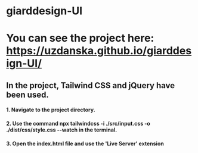 # giarddesign-UI

# You can see the project here: https://uzdanska.github.io/giarddesign-UI/


## In the project, Tailwind CSS and jQuery have been used.


#### 1. Navigate to the project directory.
#### 2. Use the command npx tailwindcss -i ./src/input.css -o ./dist/css/style.css --watch in the terminal.
#### 3. Open the index.html file and use the 'Live Server' extension

